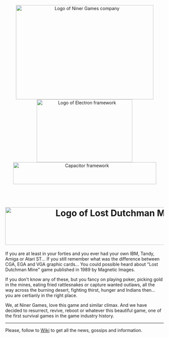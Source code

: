 <!--suppress ALL -->

<p align="center">
    <a href="https://ninergames.com/" target="_blank">
        <img width="437" height="300" src="https://github.com/niner-games/lost-dutchman-mine/assets/2903392/721d35d7-3da3-4438-a373-a6954603aae9" alt="Logo of Niner Games company">
    </a><br />
    <a href="https://www.electronjs.org/" target="_blank">
        <img width="304" height="200" src="https://cdn.freebiesupply.com/logos/large/2x/electron-4-logo-png-transparent.png" alt="Logo of Electron framework" />
    </a><br />
    <a href="https://capacitorjs.com/" target="_blank">
        <img width="455" height="70" src="https://capacitorjs.com/_next/image?url=%2F_next%2Fstatic%2Fmedia%2Flogo-light.6f15363c.png&w=256&q=75" alt="Capacitor framework" />
    </a><br /><br /><br />
</p>
<h1 align="center">
    <a href="https://github.com/niner-games/game-react-lost-dutchman-mine/wiki" target="_blank">
        <img width="777" height="120" src="https://github.com/niner-games/lost-dutchman-mine/assets/2903392/c68b54b2-e2ab-48b0-861c-860d340959fe" alt="Logo of Lost Dutchman Mine game" />
    </a>
</h1>

If you are at least in your forties and you ever had your own IBM, Tandy, Amiga or Atari ST... If you still remember what was the difference between CGA, EGA and VGA graphic cards... You could possible heard about "Lost Dutchman Mine" game published in 1989 by Magnetic Images.

If you don't know any of these, but you fancy on playing poker, picking gold in the mines, eating fried rattlesnakes or capture wanted outlaws, all the way across the burning desert, fighting thirst, hunger and Indians then... you are certianly in the right place.

We, at Niner Games, love this game and similar climax. And we have decided to resurrect, revive, reboot or whatever this beautiful game, one of the first survival games in the game industry history.

---

Please, follow to [Wiki](https://github.com/niner-games/lost-dutchman-mine/wiki) to get all the news, gossips and information.

